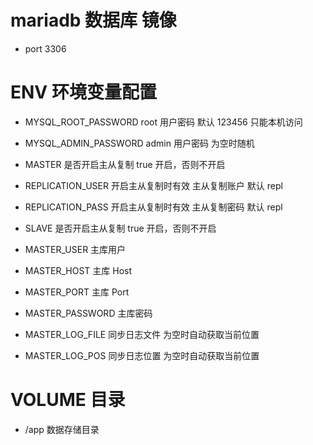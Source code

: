 # mariadb 数据库 镜像

* port  3306   

# ENV 环境变量配置 

* MYSQL_ROOT_PASSWORD  root 用户密码  默认 123456  只能本机访问 
* MYSQL_ADMIN_PASSWORD	admin 用户密码	为空时随机 

* MASTER  是否开启主从复制  true  开启，否则不开启
* REPLICATION_USER	开启主从复制时有效  主从复制账户  默认 repl
* REPLICATION_PASS	开启主从复制时有效  主从复制密码  默认 repl

* SLAVE  是否开启主从复制  true  开启，否则不开启
* MASTER_USER	 主库用户
* MASTER_HOST 主库 Host
* MASTER_PORT 主库 Port
* MASTER_PASSWORD 主库密码
* MASTER_LOG_FILE 同步日志文件 为空时自动获取当前位置
* MASTER_LOG_POS  同步日志位置 为空时自动获取当前位置

# VOLUME 目录
* /app 	数据存储目录
 
